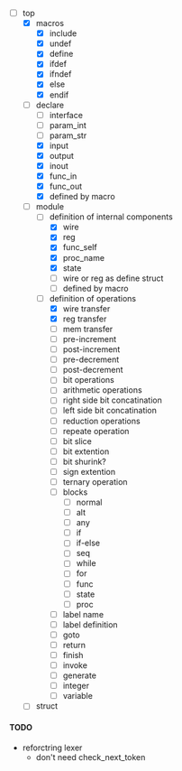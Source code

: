 
- [ ] top
    - [x] macros
        - [x] include
        - [x] undef
        - [x] define
        - [x] ifdef
        - [x] ifndef
        - [x] else
        - [x] endif
    - [ ] declare
        - [ ] interface
        - [ ] param_int
        - [ ] param_str
        - [x] input
        - [x] output
        - [x] inout
        - [x] func_in
        - [x] func_out
        - [x] defined by macro
    - [ ] module
        - [ ] definition of internal components
            - [x] wire
            - [x] reg
            - [x] func_self
            - [x] proc_name
            - [x] state
            - [ ] wire or reg as define struct
            - [ ] defined by macro
        - [ ] definition of operations
            - [x] wire transfer
            - [x] reg transfer
            - [ ] mem transfer
            - [ ] pre-increment
            - [ ] post-increment
            - [ ] pre-decrement
            - [ ] post-decrement
            - [ ] bit operations
            - [ ] arithmetic operations
            - [ ] right side bit concatination
            - [ ] left side bit concatination
            - [ ] reduction operations
            - [ ] repeate operation
            - [ ] bit slice
            - [ ] bit extention
            - [ ] bit shurink?
            - [ ] sign extention
            - [ ] ternary operation
            - [ ] blocks
                - [ ] normal
                - [ ] alt
                - [ ] any
                - [ ] if
                - [ ] if-else
                - [ ] seq
                - [ ] while
                - [ ] for
                - [ ] func
                - [ ] state
                - [ ] proc
            - [ ] label name
            - [ ] label definition
            - [ ] goto
            - [ ] return
            - [ ] finish
            - [ ] invoke
            - [ ] generate
            - [ ] integer
            - [ ] variable
    - [ ] struct

#### TODO
- reforctring lexer
    - don't need check_next_token
